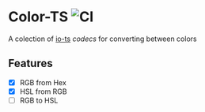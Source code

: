 # Color-TS ![CI](https://github.com/Brettm12345/color-ts/workflows/CI/badge.svg)

A colection of [io-ts](https://github.com/gcanti/io-ts) _codecs_ for converting
between colors

## Features

- [x] RGB from Hex
- [x] HSL from RGB
- [ ] RGB to HSL
